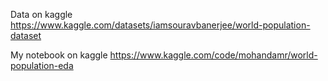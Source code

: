 Data on kaggle https://www.kaggle.com/datasets/iamsouravbanerjee/world-population-dataset

My notebook on kaggle https://www.kaggle.com/code/mohandamr/world-population-eda